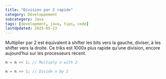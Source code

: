 ```yaml
---
title: "Division par 2 rapide"
category: Développement
subcategory: Java
tags: [development, java, tips, code]
lastUpdated: 2025-05-23
---
```


Multiplier par 2 est équivalent à shifter les bits vers la gauche, diviser, à les shifter vers la droite. Ce triks est 1000x plus rapide qu’une division, encore aujourd’hui sur les processeurs récent.

```java
n = n << 1; // Multiply n with 2 

n = n >> 1; // Divide n by 2 
```
